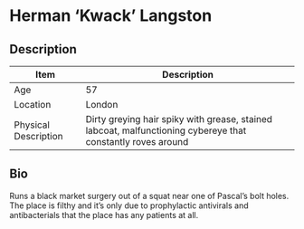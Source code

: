 # Herman ‘Kwack’ Langston

## Description

Item | Description
---- | -----------
Age | 57
Location | London
Physical Description | Dirty greying hair spiky with grease, stained labcoat, malfunctioning cybereye that constantly roves around

## Bio
Runs a black market surgery out of a squat near one of Pascal’s bolt holes.  The place is filthy and it’s only due to prophylactic antivirals and antibacterials that the place has any patients at all.
